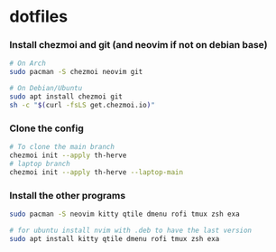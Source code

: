# dotfiles

### Install chezmoi and git (and neovim if not on debian base)

```bash
# On Arch
sudo pacman -S chezmoi neovim git

# On Debian/Ubuntu
sudo apt install chezmoi git
sh -c "$(curl -fsLS get.chezmoi.io)"
```
### Clone the config

```bash
# To clone the main branch
chezmoi init --apply th-herve
# laptop branch
chezmoi init --apply th-herve --laptop-main
```
### Install the other programs

```bash
sudo pacman -S neovim kitty qtile dmenu rofi tmux zsh exa

# for ubuntu install nvim with .deb to have the last version
sudo apt install kitty qtile dmenu rofi tmux zsh exa
```
